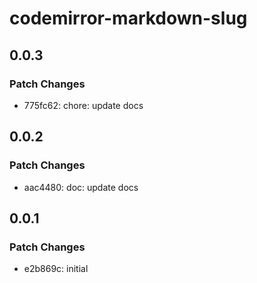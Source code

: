 # codemirror-markdown-slug

## 0.0.3

### Patch Changes

- 775fc62: chore: update docs

## 0.0.2

### Patch Changes

- aac4480: doc: update docs

## 0.0.1

### Patch Changes

- e2b869c: initial
